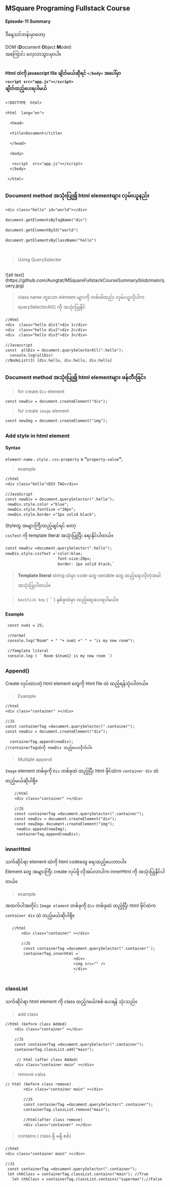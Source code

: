 ﻿## MSquare Programing Fullstack Course
#### Episode-11 Summary
ဒီနေ့သင်တန်းမှာတော့

DOM (**D**ocument **O**bject **M**odel)<br>
  အကြောင်း လေ့လာသွားမှာပါ။
 ## 
 #### Html ထဲကို javascript file ချိတ်မယ်ဆိုရင် `</body>` အပေါ်မှာ<br> `<script src="app.js"></script>`<br>ချိတ်ထည့်ပေးရပါမယ်
 

    <!DOCTYPE  html>
    
    <html  lang="en">
    
      <head>
   
      <title>Document</title>
    
      </head>
    
      <body>
    
       <script  src="app.js"></script>
      </body>
    
     </html>
## 
### Document  method အသုံးပြု၍ html elementများ လှမ်းယူနည်း

    <div class="hello" id="world"></div>
    
    document.getElementsByTagName("div")
    
    document.getElementById("world")
    
    document.getElementsByClassName("hello")
<br>

>Using QuerySelecter
<br>
![alt text](https://github.com/Aungtat/MSquareFullstackCourseSummary/blob/main/query.jpg)

> class name တူသော element များကို တစ်ခါထည်း လှမ်းယူလိုပါက querySelectorAll() ကို အသုံးပြုနိုင်

    //Html
    <div  class="hello div1">div 1</div>
    <div  class="hello div2">div 2</div>
    <div  class="hello div3">div 3</div>
    
    //Javascript
    const  allDiv = document.querySelectorAll(".hello");
      console.log(allDiv)
    //NodeList(3) [div.hello, div.hello, div.hello]

##
###  Document  method အသုံးပြု၍ html elementများ ဖန်တီးခြင်း
>for create `Div` element

    const newDiv = document.createElement("div");
    
 >  for create `image` element

    const newImg = document.createElement("img");
##
### Add style in html element
#### Syntax
`element-name` **.** `style` **.** `css-property` **=** **"**`property-value`**"**;
> example

    //html
    <div class="hello">DIV TAG</div>
    
    //JavaScript
    const newDiv = document.querySelector(".hello");
     newDiv.style.color ="blue";
     newDiv.style.fontSize ="20px";
     newDiv.style.border ="1px solid black";

Styleတွ အများကြီးထည့်ချင်ရင် တော့ <br>`cssText` ကို template literal အသုံးပြုပြီး ရေးနိုင်ပါတယ်။
```html
const newDiv =document.querySelector(".hello");      
newDiv.style.cssText =`color:blue; 
                       font-size:20px; 
                       border: 1px solid black;`
```
> **Template literal**
> string ထဲမှာ code တွေ variable တွေ ထည့်ရေးလိုတဲ့အခါ အသုံးပြုပါတယ်။

> `backtick key` ( **``**  ) နှစ်ခုထဲမှာ ထည့်ရေးပေးရပါမယ်။
   

#### Example

     const num1 = 25;
     
     //normal
     console.log("Room" + " "+ num1 +" " + "is my new room");
     
     //Template literal
     console.log ( ` Room ${num1} is my new room `)


##
### Append()
Create လုပ်ထားတဲ့ html element တွေကို html file ထဲ ထည့်ရန်သုံးပါတယ်။
> Example

    //html
    <div class="container" ></div>
    
    //JS
    const containerTag =document.querySelector(".container");
    const newDiv = document.createElement("div");
     
      containerTag.append(newDiv);
    //containerTagထဲကို newDiv ထည့်ပေးလိုက်ပါ။
    
 

   >Multiple append
   >
   `Image` element တစ်ခုကို `Div` တစ်ခုထဲ ထည့်ပြီး html ဖိုင်ထဲက `container div` ထဲ ထည့်မယ်ဆိုပါစို့။
    
        //html 
        <div class="container" ></div> 
        
        //JS 
        const containerTag =document.querySelector(".container"); 
        const newDiv = document.createElement("div"); 
        const newImg= document.createElement("img");
         newDiv.append(newImg);
         containerTag.append(newDiv); 
        
   ##
   ### innerHtml
   သက်ဆိုင်ရာ element ထဲကို html codeတွေ ရေးထည့်ပေးတာပါ။<br>
   Element တွေ အများကြီး create လုပ်ဖို့ လိုအပ်လာပါက innerHtml ကို အသုံးပြုနိုင်ပါတယ်။
   >example
  
  အထက်ပါအတိုင်း `Image element` တစ်ခုကို `Div` တစ်ခုထဲ ထည့်ပြီး html ဖိုင်ထဲက `container div` ထဲ ထည့်မယ်ဆိုပါစို့။
 

       //html 
           <div class="container" ></div> 
           
           //JS
            const containerTag =document.querySelector(".container"`);
            containerTag.innerHtml =`
                                  <div>
                                  <img src="" />
                                  </div>
                                  `

  ##
  ### classList
   သက်ဆိုင်ရာ html element ကို class ထည့်/ဖယ်/စစ် ပေးရန် သုံးသည်။
   >add class
   
    //html (before class Added)
        <div class="container" ></div> 
        
        //JS 
        const containerTag =document.querySelector(".container"); 
        containerTag.classList.add("main");
         
         // html (after class Added)
        <div class="container main" ></div>
> remove calss
        
    // html (before class remove)
            <div class="container main" ></div>
            
            //JS 
            const containerTag =document.querySelector(".container"); 
            containerTag.classList.remove("main");
            
            //html(after class remove)
            <div class="container" ></div> 
            
  > contains ( class ရှိ မရှိ စစ်)
  
    //html
    <div class="container main" ></div>
    
    //JS
     const containerTag =document.querySelector(".container"); 
     let chkClass = containerTag.classList.contains("main"); //True
       let chkClass = containerTag.classList.contains("superman");//False


